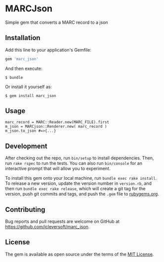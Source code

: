 # MARCJson
Simple gem that converts a MARC record to a json 


## Installation

Add this line to your application's Gemfile:

```ruby
gem 'marc_json'
```

And then execute:

    $ bundle

Or install it yourself as:

    $ gem install marc_json

## Usage
```
marc_record = MARC::Reader.new(MARC_FILE).first
m_json = MARCjson::Renderer.new( marc_record )
m_json.to_json #=>{...}
```

## Development

After checking out the repo, run `bin/setup` to install dependencies. Then, run `rake rspec` to run the tests. You can also run `bin/console` for an interactive prompt that will allow you to experiment.

To install this gem onto your local machine, run `bundle exec rake install`. To release a new version, update the version number in `version.rb`, and then run `bundle exec rake release`, which will create a git tag for the version, push git commits and tags, and push the `.gem` file to [rubygems.org](https://rubygems.org).

## Contributing

Bug reports and pull requests are welcome on GitHub at https://github.com/icleversoft/marc_json.


## License

The gem is available as open source under the terms of the [MIT License](http://opensource.org/licenses/MIT).

